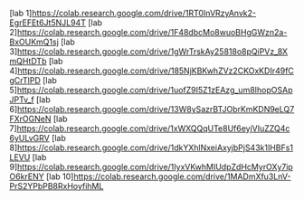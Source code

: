 [lab 1]https://colab.research.google.com/drive/1RT0InVRzyAnvk2-EgrEFEt6Jt5NJL94T
[lab 2]https://colab.research.google.com/drive/1F48dbcMo8wuoBHgGWzn2a-BxOUKmQ1sj
[lab 3]https://colab.research.google.com/drive/1gWrTrskAy25818o8pQiPVz_8XmQHtDTb
[lab 4]https://colab.research.google.com/drive/185NjKBKwhZVz2CKOxKDIr49fCgCrTlPD
[lab 5]https://colab.research.google.com/drive/1uofZ9I5Z1zEAzg_um8IhopOSApJPTv_f
[lab 6]https://colab.research.google.com/drive/13W8ySazrBTJObrKmKDN9eLQ7FXrOGNeN
[lab 7]https://colab.research.google.com/drive/1xWXQQqUTe8Uf6eyjVIuZZQ4c6yULvGRV
[lab 8]https://colab.research.google.com/drive/1dkYXhlNxeiAxyjbPjS43k1IHBFs1LEVU
[lab 9]https://colab.research.google.com/drive/1IyxVKwhMIUdpZdHcMyrOXy7ipO6krENY
[lab 10]https://colab.research.google.com/drive/1MADmXfu3LnV-PrS2YPbPB8RxHoyfihML

